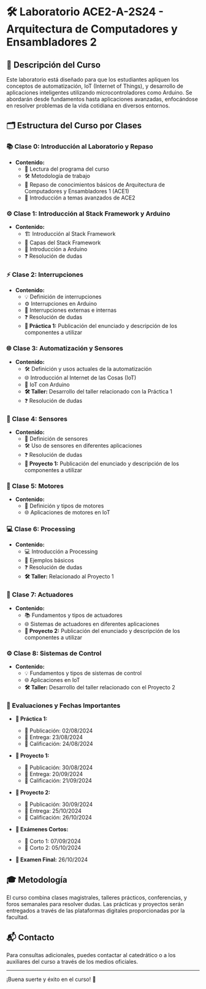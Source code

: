 # 🛠️ Laboratorio ACE2-A-2S24 - Arquitectura de Computadores y Ensambladores 2

## 📝 Descripción del Curso

Este laboratorio está diseñado para que los estudiantes apliquen los conceptos de automatización, IoT (Internet of Things), y desarrollo de aplicaciones inteligentes utilizando microcontroladores como Arduino. Se abordarán desde fundamentos hasta aplicaciones avanzadas, enfocándose en resolver problemas de la vida cotidiana en diversos entornos.

## 🗂️ Estructura del Curso por Clases

### 📚 Clase 0: Introducción al Laboratorio y Repaso

- **Contenido:**
  - 📄 Lectura del programa del curso
  - 🛠️ Metodología de trabajo
  - 🔄 Repaso de conocimientos básicos de Arquitectura de Computadores y Ensambladores 1 (ACE1)
  - 🚀 Introducción a temas avanzados de ACE2

### ⚙️ Clase 1: Introducción al Stack Framework y Arduino

- **Contenido:**
  - 🏗️ Introducción al Stack Framework
  - 🧩 Capas del Stack Framework
  - 🤖 Introducción a Arduino
  - ❓ Resolución de dudas

### ⚡ Clase 2: Interrupciones

- **Contenido:**
  - 💡 Definición de interrupciones
  - ⚙️ Interrupciones en Arduino
  - 🔌 Interrupciones externas e internas
  - ❓ Resolución de dudas
  - **📝 Práctica 1:** Publicación del enunciado y descripción de los componentes a utilizar

### 🌐 Clase 3: Automatización y Sensores

- **Contenido:**
  - 🛠️ Definición y usos actuales de la automatización
  - 🌐 Introducción al Internet de las Cosas (IoT)
  - 🤖 IoT con Arduino
  - **🛠️ Taller:** Desarrollo del taller relacionado con la Práctica 1
  - ❓ Resolución de dudas

### 📡 Clase 4: Sensores

- **Contenido:**
  - 📡 Definición de sensores
  - 🛠️ Uso de sensores en diferentes aplicaciones
  - ❓ Resolución de dudas
  - **📝 Proyecto 1:** Publicación del enunciado y descripción de los componentes a utilizar

### 🔧 Clase 5: Motores

- **Contenido:**
  - 🚀 Definición y tipos de motores
  - 🌐 Aplicaciones de motores en IoT

### 💻 Clase 6: Processing

- **Contenido:**
  - 💻 Introducción a Processing
  - 📝 Ejemplos básicos
  - ❓ Resolución de dudas
  - **🛠️ Taller:** Relacionado al Proyecto 1

### 🔩 Clase 7: Actuadores

- **Contenido:**
  - 📚 Fundamentos y tipos de actuadores
  - 🌐 Sistemas de actuadores en diferentes aplicaciones
  - **📝 Proyecto 2:** Publicación del enunciado y descripción de los componentes a utilizar

### ⚙️ Clase 8: Sistemas de Control

- **Contenido:**
  - 💡 Fundamentos y tipos de sistemas de control
  - 🌐 Aplicaciones en IoT
  - **🛠️ Taller:** Desarrollo del taller relacionado con el Proyecto 2

### 📅 Evaluaciones y Fechas Importantes

- **📝 Práctica 1:**
  - 📅 Publicación: 02/08/2024
  - 📅 Entrega: 23/08/2024
  - 📅 Calificación: 24/08/2024

- **📝 Proyecto 1:**
  - 📅 Publicación: 30/08/2024
  - 📅 Entrega: 20/09/2024
  - 📅 Calificación: 21/09/2024

- **📝 Proyecto 2:**
  - 📅 Publicación: 30/09/2024
  - 📅 Entrega: 25/10/2024
  - 📅 Calificación: 26/10/2024

- **📝 Exámenes Cortos:**
  - 📅 Corto 1: 07/09/2024
  - 📅 Corto 2: 05/10/2024

- **📅 Examen Final:** 26/10/2024

## 🎓 Metodología

El curso combina clases magistrales, talleres prácticos, conferencias, y foros semanales para resolver dudas. Las prácticas y proyectos serán entregados a través de las plataformas digitales proporcionadas por la facultad.

## 📬 Contacto

Para consultas adicionales, puedes contactar al catedrático o a los auxiliares del curso a través de los medios oficiales.

---

¡Buena suerte y éxito en el curso! 🎉
